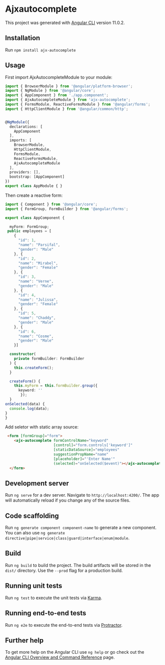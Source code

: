 # Ajxautocomplete

This project was generated with [Angular CLI](https://github.com/angular/angular-cli) version 11.0.2.

## Installation

Run `npm install ajx-autocomplete`

## Usage

First import AjxAutocompleteModule to your module:

```typescript
import { BrowserModule } from '@angular/platform-browser';
import { NgModule } from '@angular/core';
import { AppComponent } from './app.component';
import { AjxAutocompleteModule } from 'ajx-autocomplete';
import { FormsModule, ReactiveFormsModule } from '@angular/forms';
import { HttpClientModule } from '@angular/common/http';


@NgModule({
  declarations: [
    AppComponent
  ],
  imports: [
    BrowserModule,
    HttpClientModule,
    FormsModule,
    ReactiveFormsModule,
    AjxAutocompleteModule
  ],
  providers: [],
  bootstrap: [AppComponent]
})
export class AppModule { }
```
Then create a reactive form:

```typescript
import { Component } from '@angular/core';
import { FormGroup, FormBuilder } from '@angular/forms';

export class AppComponent {

  myForm: FormGroup;
 public employees = [
    {
      "id": 1,
      "name": "Parsifal",
      "gender": "Male"
    }, {
      "id": 2,
      "name": "Mirabel",
      "gender": "Female"
    }, {
      "id": 3,
      "name": "Verne",
      "gender": "Male"
    }, {
      "id": 4,
      "name": "Julissa",
      "gender": "Female"
    }, {
      "id": 5,
      "name": "Chaddy",
      "gender": "Male"
    }, {
      "id": 6,
      "name": "Cosme",
      "gender": "Male"
    }]

  constructor(
    private formBuilder: FormBuilder
  ) {
    this.createForm();
  }

  createForm() {
    this.myForm = this.formBuilder.group({
      keyword: ''
       });
  }
onSelected(data) {
  console.log(data);
}
}
```

Add seletor with static array source:

```html
 <form [formGroup]="form">
    <ajx-autocomplete formControlName="keyword"
                      [control]="form.controls['keyword']"
                      [staticDataSource]="employees"
                      suggestionPropName="name"
                      [placeholder]="'Enter Name'"
                      (selected)="onSelected($event)"></ajx-autocomplete>
  </form>
```

## Development server

Run `ng serve` for a dev server. Navigate to `http://localhost:4200/`. The app will automatically reload if you change any of the source files.

## Code scaffolding

Run `ng generate component component-name` to generate a new component. You can also use `ng generate directive|pipe|service|class|guard|interface|enum|module`.

## Build

Run `ng build` to build the project. The build artifacts will be stored in the `dist/` directory. Use the `--prod` flag for a production build.

## Running unit tests

Run `ng test` to execute the unit tests via [Karma](https://karma-runner.github.io).

## Running end-to-end tests

Run `ng e2e` to execute the end-to-end tests via [Protractor](http://www.protractortest.org/).

## Further help

To get more help on the Angular CLI use `ng help` or go check out the [Angular CLI Overview and Command Reference](https://angular.io/cli) page.

